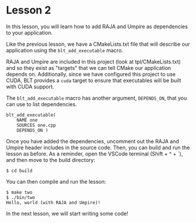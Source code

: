 # Lesson 2

In this lesson, you will learn how to add RAJA and Umpire as dependencies 
to your application.

Like the previous lesson, we have a CMakeLists.txt file that will describe our
application using the `blt_add_executable` macro.

RAJA and Umpire are included in this project (look at tpl/CMakeLists.txt) and so
they exist as "targets" that we can tell CMake our application depends on.
Additionally, since we have configured this project to use CUDA, BLT provides a
`cuda` target to ensure that executables will be built with CUDA support.

The `blt_add_executable` macro has another argument, `DEPENDS_ON`, that you can
use to list dependencies.

```
blt_add_executable(
    NAME one
    SOURCES one.cpp
    DEPENDS_ON )
```

Once you have added the dependencies, uncomment out the RAJA and Umpire header
includes in the source code. Then, you can build and run the lesson as
before. As a reminder, open the VSCode terminal (Shift + ^ + `), and then 
move to the build directory: 

```
$ cd build
``` 

You can then compile and run the lesson:

```
$ make two
$ ./bin/two
Hello, world (with RAJA and Umpire)!
```

In the next lesson, we will start writing some code!

